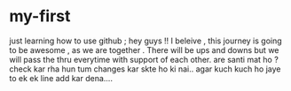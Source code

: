 # my-first
just learning how to use github  ;
hey guys !!
I beleive , this journey is going to be awesome , as we are together .
There will be ups and downs but we will pass the thru everytime with support of each other.
are santi mat ho ? 
check kar rha hun tum changes kar skte ho ki nai..
agar kuch kuch ho jaye to ek ek line add kar dena....
